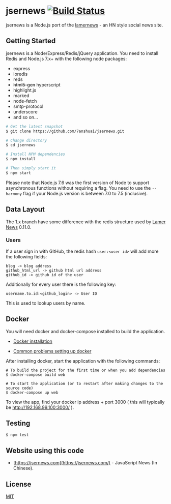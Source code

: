 # jsernews [![Build Status](https://travis-ci.org/7anshuai/jsernews.svg?branch=1.x)](https://travis-ci.org/7anshuai/jsernews)

jsernews is a Node.js port of the [lamernews](https://github.com/antirez/lamernews) - an HN style social news site.

## Getting Started
jsernews is a Node/Express/Redis/jQuery application. You need to install Redis and Node.js 7.x+ with the following node packages:

- express
- ioredis
- reds
- ~~html5-gen~~ hyperscript
- highlight.js
- marked
- node-fetch
- smtp-protocol
- underscore
- and so on...

```bash
# Get the latest snapshot
$ git clone https://github.com/7anshuai/jsernews.git

# Change directory
$ cd jsernews

# Install NPM dependencies
$ npm install

# Then simply start it
$ npm start
```

Please note that Node.js 7.6 was the first version of Node to support asynchronous functions without requiring a flag. You need to use the `--harmony` flag if your Node.js version is between 7.0 to 7.5 (inclusive).

## Data Layout

The 1.x branch have some difference with the redis structure used by [Lamer News](https://github.com/antirez/lamernews#data-layout) 0.11.0.

### Users

If a user sign in with GitHub, the redis hash `user:<user id>` will add more the following fields:

```
blog -> blog address
github_html_url -> github html url address
github_id -> github id of the user
```

Additionally for every user there is the following key:

```
username.to.id:<github_login> -> User ID
```

This is used to lookup users by name.

## Docker

You will need docker and docker-compose installed to build the application.

- [Docker installation](https://docs.docker.com/engine/installation/)

- [Common problems setting up docker](https://docs.docker.com/toolbox/faqs/troubleshoot/)

After installing docker, start the application with the following commands:

```
# To build the project for the first time or when you add dependencies
$ docker-compose build web

# To start the application (or to restart after making changes to the source code)
$ docker-compose up web

```

To view the app, find your docker ip address + port 3000 ( this will typically be http://192.168.99.100:3000/ ).

## Testing
```
$ npm test
```

## Website using this code

- [https://jsernews.com](https://jsernews.com/) - JavaScript News (In Chinese).

## License
[MIT](/LICENSE)
